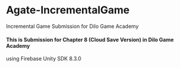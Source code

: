 # Agate-IncrementalGame
Incremental Game Submission for Dilo Game Academy

#### This is Submission for Chapter 8 (Cloud Save Version) in Dilo Game Academy

using Firebase Unity SDK 8.3.0
